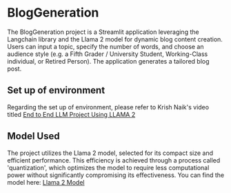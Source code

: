 # BlogGeneration
The BlogGeneration project is a Streamlit application leveraging the Langchain library and the Llama 2 model for dynamic blog content creation. Users can input a topic, specify the number of words, and choose an audience style (e.g.  a Fifth Grader / University Student, Working-Class individual, or Retired Person). The application generates a tailored blog post.

## Set up of environment
Regarding the set up of environment, please refer to Krish Naik's video titled [End to End LLM Project Using LLAMA 2](https://www.youtube.com/watch?v=cMJWC-csdK4&list=PLZoTAELRMXVORE4VF7WQ_fAl0L1Gljtar&index=9)

## Model Used
The project utilizes the Llama 2 model, selected for its compact size and efficient performance. This efficiency is achieved through a process called 'quantization', which optimizes the model to require less computational power without significantly compromising its effectiveness. You can find the model here: [Llama 2 Model](https://huggingface.co/TheBloke/Llama-2-7B-Chat-GGML/blob/main/llama-2-7b-chat.ggmlv3.q2_K.bin)

